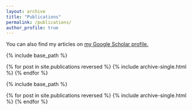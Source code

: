 ```yaml
---
layout: archive
title: "Publications"
permalink: /publications/
author_profile: true
---
```


You can also find my articles on <u><a href="https://scholar.google.co.uk/citations?user=5Wy_JDgAAAAJ&hl">my Google Scholar profile</a>.</u>


{% include base_path %}

{% for post in site.publications reversed %}
  {% include archive-single.html %}
{% endfor %}

{% include base_path %}

{% for post in site.publications reversed %}
  {% include archive-single.html %}
{% endfor %}
